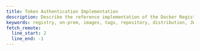 ```yaml
---
title: Token Authentication Implementation
description: Describe the reference implementation of the Docker Registry v2 authentication schema
keywords: registry, on-prem, images, tags, repository, distribution, JWT authentication, advanced
fetch_remote:
  line_start: 2
  line_end: -1
---
```

